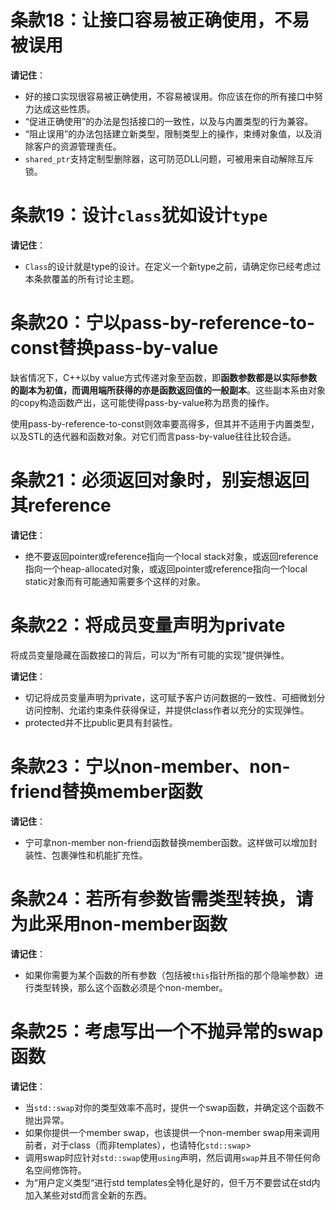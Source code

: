 # 条款18：让接口容易被正确使用，不易被误用

**请记住**：

- 好的接口实现很容易被正确使用，不容易被误用。你应该在你的所有接口中努力达成这些性质。
- “促进正确使用”的办法是包括接口的一致性，以及与内置类型的行为兼容。
- “阻止误用”的办法包括建立新类型，限制类型上的操作，束缚对象值，以及消除客户的资源管理责任。
- `shared_ptr`支持定制型删除器，这可防范DLL问题，可被用来自动解除互斥锁。

# 条款19：设计`class`犹如设计`type`

**请记住**：

- `Class`的设计就是type的设计。在定义一个新type之前，请确定你已经考虑过本条款覆盖的所有讨论主题。

# 条款20：宁以pass-by-reference-to-const替换pass-by-value

缺省情况下，C++以by value方式传递对象至函数，即**函数参数都是以实际参数的副本为初值，而调用端所获得的亦是函数返回值的一般副本**。这些副本系由对象的copy构造函数产出，这可能使得pass-by-value称为昂贵的操作。

使用pass-by-reference-to-const则效率要高得多，但其并不适用于内置类型，以及STL的迭代器和函数对象。对它们而言pass-by-value往往比较合适。

# 条款21：必须返回对象时，别妄想返回其reference

**请记住**：

- 绝不要返回pointer或reference指向一个local stack对象，或返回reference指向一个heap-allocated对象，或返回pointer或reference指向一个local static对象而有可能通知需要多个这样的对象。

# 条款22：将成员变量声明为private

将成员变量隐藏在函数接口的背后，可以为“所有可能的实现”提供弹性。

**请记住**：

- 切记将成员变量声明为private，这可赋予客户访问数据的一致性、可细微划分访问控制、允诺约束条件获得保证，并提供class作者以充分的实现弹性。
- protected并不比public更具有封装性。

# 条款23：宁以non-member、non-friend替换member函数

**请记住**：

- 宁可拿non-member non-friend函数替换member函数。这样做可以增加封装性、包裹弹性和机能扩充性。

# 条款24：若所有参数皆需类型转换，请为此采用non-member函数

**请记住**：

- 如果你需要为某个函数的所有参数（包括被`this`指针所指的那个隐喻参数）进行类型转换，那么这个函数必须是个non-member。

# 条款25：考虑写出一个不抛异常的swap函数

**请记住**：

- 当`std::swap`对你的类型效率不高时，提供一个swap函数，并确定这个函数不抛出异常。
- 如果你提供一个member swap，也该提供一个non-member swap用来调用前者，对于class（而非templates），也请特化`std::swap`>
- 调用swap时应针对`std::swap`使用`using`声明，然后调用`swap`并且不带任何命名空间修饰符。
- 为“用户定义类型“进行std templates全特化是好的，但千万不要尝试在std内加入某些对std而言全新的东西。

